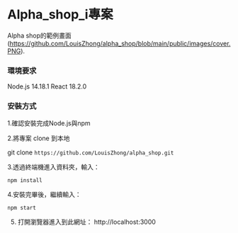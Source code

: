 # Alpha_shop_i專案

Alpha shop的範例畫面
(https://github.com/LouisZhong/alpha_shop/blob/main/public/images/cover.PNG).

### 環境要求

Node.js 14.18.1
React 18.2.0

### 安裝方式

1.確認安裝完成Node.js與npm

2.將專案 clone 到本地 

git clone  `https://github.com/LouisZhong/alpha_shop.git`
 
3.透過終端機進入資料夾，輸入：

`npm install`

4.安裝完畢後，繼續輸入：

`npm start`

5. 打開瀏覽器進入到此網址： http://localhost:3000
